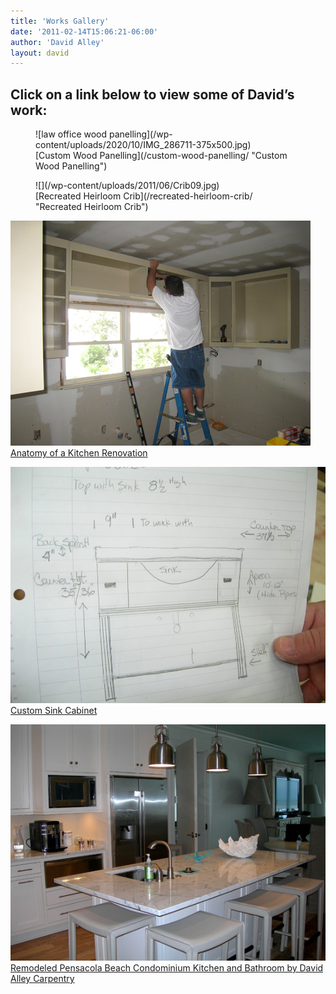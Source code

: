```yaml
---
title: 'Works Gallery'
date: '2011-02-14T15:06:21-06:00'
author: 'David Alley'
layout: david
---
```


## Click on a link below to view some of David’s work:
<div class=flexed>
  <figure markdown=1>
![law office wood panelling](/wp-content/uploads/2020/10/IMG_286711-375x500.jpg)

  <figcaption markdown=1>[Custom Wood Panelling](/custom-wood-panelling/ "Custom Wood Panelling")
  </figcaption>
  </figure>
  <figure markdown=1>
![](/wp-content/uploads/2011/06/Crib09.jpg)
<figcaption markdown=1>[Recreated Heirloom Crib](/recreated-heirloom-crib/ "Recreated Heirloom Crib")
  </figcaption>
  </figure>

[![Install the wall cabinets](/wp-content/uploads/2011/06/TheInstall10.jpg)Anatomy of a Kitchen Renovation](/anatomy-of-a-kitchen-renovation/ "Anatomy of a Kitchen Renovation")

[![design illustration sketch](/wp-content/uploads/2011/02/ShopOne15.jpg)Custom Sink Cabinet](/custom-dresser/ "Custom Sink Cabinet")

[![](/wp-content/uploads/2011/02/dscn2009.jpg)Remodeled Pensacola Beach Condominium Kitchen and Bathroom by David Alley Carpentry](/double-beach-house-renovation/ "Remodeled  Pensacola Beach Condominium Kitchen and Bathroom by David Alley Carpentry")

</div>
